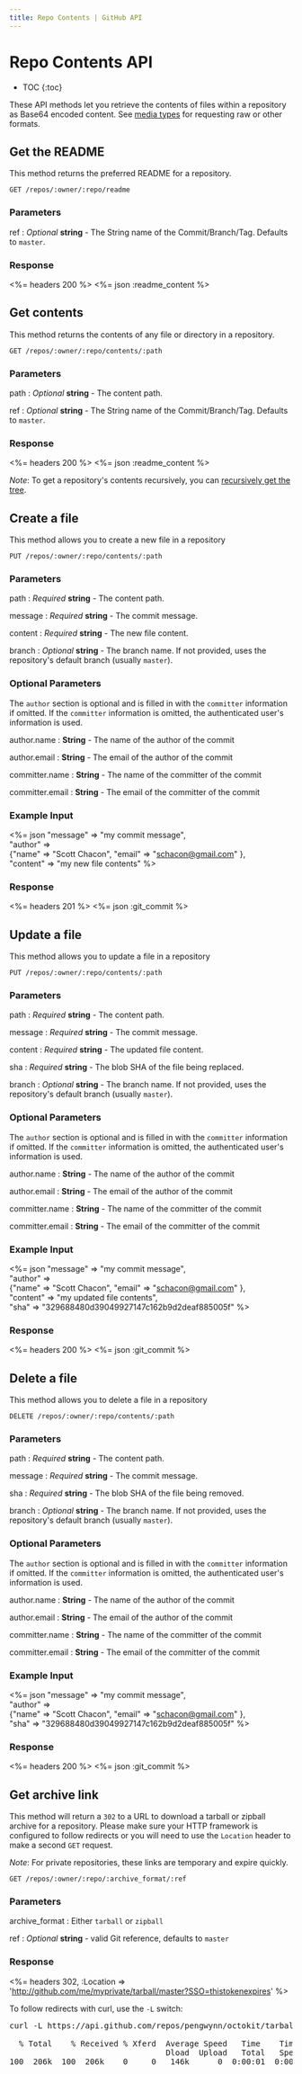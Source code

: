 ```yaml
---
title: Repo Contents | GitHub API
---
```


# Repo Contents API

* TOC
{:toc}

These API methods let you retrieve the contents of files within a repository as
Base64 encoded content. See [media types](/v3/media/) for requesting raw or other formats.

## Get the README

This method returns the preferred README for a repository.

    GET /repos/:owner/:repo/readme

### Parameters

ref
: _Optional_ **string** - The String name of the Commit/Branch/Tag.  Defaults to `master`.

### Response

<%= headers 200 %>
<%= json :readme_content %>

## Get contents

This method returns the contents of any file or directory in a repository.

    GET /repos/:owner/:repo/contents/:path

### Parameters

path
: _Optional_ **string** - The content path.

ref
: _Optional_ **string** - The String name of the Commit/Branch/Tag.  Defaults to `master`.

### Response

<%= headers 200 %>
<%= json :readme_content %>

*Note*: To get a repository's contents recursively, you can [recursively get
the tree](/v3/git/trees/).

## Create a file

This method allows you to create a new file in a repository

    PUT /repos/:owner/:repo/contents/:path

### Parameters

path
: _Required_ **string** - The content path.

message
: _Required_ **string** - The commit message.

content
: _Required_ **string** - The new file content.

branch
: _Optional_ **string** - The branch name. If not provided, uses the repository's 
default branch (usually `master`).

### Optional Parameters

The `author` section is optional and is filled in with the `committer`
information if omitted. If the `committer` information is omitted, the authenticated 
user's information is used.

author.name
: **String** - The name of the author of the commit

author.email
: **String** - The email of the author of the commit

committer.name
: **String** - The name of the committer of the commit

committer.email
: **String** - The email of the committer of the commit

### Example Input

<%= json "message" => "my commit message", \
    "author" => \
    {"name" => "Scott Chacon", "email" => "schacon@gmail.com" }, \
    "content" => "my new file contents" %>

### Response

<%= headers 201 %>
<%= json :git_commit %>

## Update a file

This method allows you to update a file in a repository

    PUT /repos/:owner/:repo/contents/:path

### Parameters

path
: _Required_ **string** - The content path.

message
: _Required_ **string** - The commit message.

content
: _Required_ **string** - The updated file content.

sha
: _Required_ **string** - The blob SHA of the file being replaced.

branch
: _Optional_ **string** - The branch name. If not provided, uses the repository's 
default branch (usually `master`).

### Optional Parameters

The `author` section is optional and is filled in with the `committer`
information if omitted. If the `committer` information is omitted, the authenticated 
user's information is used.

author.name
: **String** - The name of the author of the commit

author.email
: **String** - The email of the author of the commit

committer.name
: **String** - The name of the committer of the commit

committer.email
: **String** - The email of the committer of the commit

### Example Input

<%= json "message" => "my commit message", \
    "author" => \
    {"name" => "Scott Chacon", "email" => "schacon@gmail.com" }, \
    "content" => "my updated file contents", \
    "sha" => "329688480d39049927147c162b9d2deaf885005f" %>

### Response

<%= headers 200 %>
<%= json :git_commit %>

## Delete a file

This method allows you to delete a file in a repository

    DELETE /repos/:owner/:repo/contents/:path

### Parameters

path
: _Required_ **string** - The content path.

message
: _Required_ **string** - The commit message.

sha
: _Required_ **string** - The blob SHA of the file being removed.

branch
: _Optional_ **string** - The branch name. If not provided, uses the repository's 
default branch (usually `master`).

### Optional Parameters

The `author` section is optional and is filled in with the `committer`
information if omitted. If the `committer` information is omitted, the authenticated 
user's information is used.

author.name
: **String** - The name of the author of the commit

author.email
: **String** - The email of the author of the commit

committer.name
: **String** - The name of the committer of the commit

committer.email
: **String** - The email of the committer of the commit

### Example Input

<%= json "message" => "my commit message", \
    "author" => \
    {"name" => "Scott Chacon", "email" => "schacon@gmail.com" }, \
    "sha" => "329688480d39049927147c162b9d2deaf885005f" %>

### Response

<%= headers 200 %>
<%= json :git_commit %>

## Get archive link

This method will return a `302` to a URL to download a tarball
or zipball archive for a repository. Please make sure your HTTP framework
is configured to follow redirects or you will need to use the `Location` header
to make a second `GET` request.

*Note*: For private repositories, these links are temporary and expire quickly.

    GET /repos/:owner/:repo/:archive_format/:ref

### Parameters

archive_format
: Either `tarball` or `zipball`

ref
: _Optional_  **string** - valid Git reference, defaults to `master`

### Response

<%= headers 302, :Location => 'http://github.com/me/myprivate/tarball/master?SSO=thistokenexpires' %>

To follow redirects with curl, use the `-L` switch:

<pre class="terminal">
curl -L https://api.github.com/repos/pengwynn/octokit/tarball > octokit.tar.gz

  % Total    % Received % Xferd  Average Speed   Time    Time     Time  Current
                                 Dload  Upload   Total   Spent    Left  Speed
100  206k  100  206k    0     0   146k      0  0:00:01  0:00:01 --:--:--  790k
</pre>
